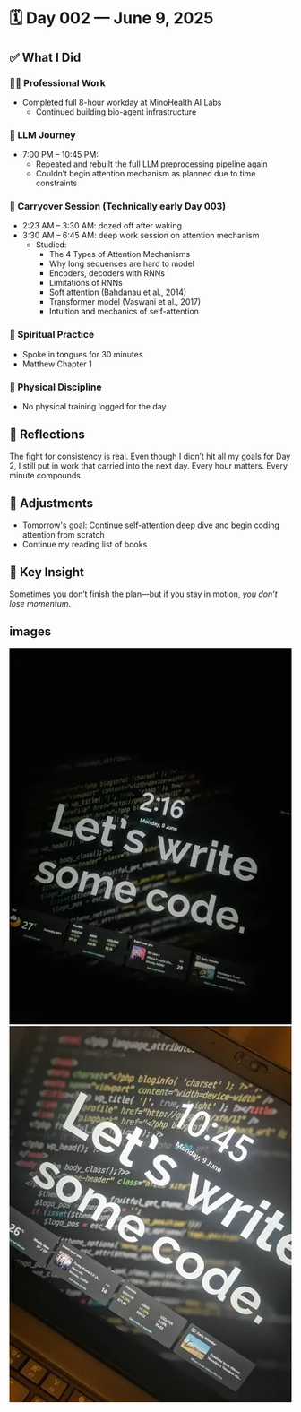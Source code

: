 # 🗓️ Day 002 — June 9, 2025

## ✅ What I Did

### 👨‍💻 Professional Work

- Completed full 8-hour workday at MinoHealth AI Labs
  - Continued building bio-agent infrastructure

### 🤖 LLM Journey

- 7:00 PM – 10:45 PM:
  - Repeated and rebuilt the full LLM preprocessing pipeline again
  - Couldn’t begin attention mechanism as planned due to time constraints

### 🌙 Carryover Session (Technically early Day 003)

- 2:23 AM – 3:30 AM: dozed off after waking
- 3:30 AM – 6:45 AM: deep work session on attention mechanism
  - Studied:
    - The 4 Types of Attention Mechanisms
    - Why long sequences are hard to model
    - Encoders, decoders with RNNs
    - Limitations of RNNs
    - Soft attention (Bahdanau et al., 2014)
    - Transformer model (Vaswani et al., 2017)
    - Intuition and mechanics of self-attention

### 🙏 Spiritual Practice

- Spoke in tongues for 30 minutes
- Matthew Chapter 1

### 💪 Physical Discipline

- No physical training logged for the day

## 🧠 Reflections

The fight for consistency is real. Even though I didn’t hit all my goals for Day 2, I still put in work that carried into the next day. Every hour matters. Every minute compounds.

## 🔁 Adjustments

- Tomorrow's goal: Continue self-attention deep dive and begin coding attention from scratch
- Continue my reading list of books

## 🔮 Key Insight

Sometimes you don’t finish the plan—but if you stay in motion, _you don’t lose momentum_.

## images

![](/assets/9_june_morning.webp)
![](/assets/9_june_evening.webp)
